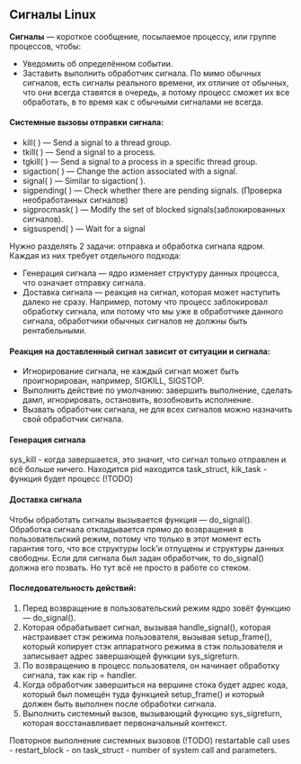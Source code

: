 ## Сигналы Linux

**Сигналы** — короткое сообщение, посылаемое процессу, или группе процессов, чтобы:

* Уведомить об определённом событии.
* Заставить выполнить обработчик сигнала.
По мимо обычных сигналов, есть сигналы реального времени, их отличие от
обычных, что они всегда ставятся в очередь, а потому процесс сможет их все
обработать, в то время как с обычными сигналами не всегда.

#### Системные вызовы отправки сигнала:

* kill( )             —   Send a signal to a thread group.
* tkill( )                —   Send a signal to a process.
* tgkill( )           —   Send a signal to a process in a specific thread group.
* sigaction( )        —   Change the action associated with a signal.
* signal( )           —   Similar to sigaction( ).
* sigpending( )   —   Check whether there are pending signals. (Проверка необработанных сигналов)
* sigprocmask( )  —   Modify the set of blocked signals(заблокированных сигналов).
* sigsuspend( )   —   Wait for a signal

Нужно разделять 2 задачи: отправка и обработка сигнала ядром. Каждая из них
требует отдельного подхода:

* Генерация сигнала — ядро изменяет структуру данных процесса, что означает
отправку сигнала.
* Доставка сигнала — реакция на сигнал, которая может наступить далеко не
сразу. Например, потому что процесс заблокировал обработку сигнала, или
потому что мы уже в обработчике данного сигнала, обработчики обычных
сигналов не должны быть рентабельными.

#### Реакция на доставленный сигнал зависит от ситуации и сигнала:

* Игнорирование сигнала, не каждый сигнал может быть проигнорирован,
например, SIGKILL, SIGSTOP.
* Выполнить действие по умолчанию: завершить выполнение, сделать дамп,
игнорировать, остановить, возобновить исполнение.
* Вызвать обработчик сигнала, не для всех сигналов можно назначить свой
обработчик сигнала.

#### Генерация сигнала
sys_kill - когда завершается, это значит, что сигнал только отправлен и всё
больше ничего.
Находится pid находится task_struct,
kik_task - функция будет процесс
(!TODO)

#### Доставка сигнала
Чтобы обработать сигналы вызывается функция — do_signal(). Обработка сигнала
откладывается прямо до возвращения в пользовательский режим, потому что
только в этот момент есть гарантия того, что все структуры lock’и отпущены и
структуры данных свободны. Если для сигнала был задан обработчик, то
do_signal() должна его позвать. Но тут всё не просто в работе со стеком.

#### Последовательность действий:

1. Перед возвращение в пользовательский режим ядро зовёт функцию —
do_signal().
2. Которая обрабатывает сигнал, вызывая handle_signal(), которая настраивает
стэк режима пользователя, вызывая setup_frame(), который копирует стэк
аппаратного режима в стэк пользователя и записывает адрес завершающей
функции sys_sigreturn.
3. По возвращению в процесс пользователя, он начинает обработку сигнала, так
как rip = handler.
4. Когда обработчик завершиться на вершине стока будет адрес кода, который
был помещён туда функцией setup_frame() и который должен быть выполнен после
обработки сигнала.
5. Выполнить системный вызов, вызывающий функцию sys_sigreturn, которая
восстанавливает первоначальный контекст.

Повторное выполнение системных вызовов
(!TODO)
restartable call uses - restart_block - on task_struct - number of system
call and parameters.


